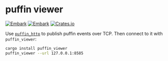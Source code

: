 # puffin viewer

[![Embark](https://img.shields.io/badge/embark-open%20source-blueviolet.svg)](https://embark.dev)
[![Embark](https://img.shields.io/badge/discord-ark-%237289da.svg?logo=discord)](https://discord.gg/dAuKfZS)
[![Crates.io](https://img.shields.io/crates/v/puffin_viewer.svg)](https://crates.io/crates/puffin_viewer)

Use [`puffin_http`](https://github.com/EmbarkStudios/puffin/tree/main/puffin_http) to publish puffin events over TCP. Then connect to it with `puffin_viewer`:

``` sh
cargo install puffin_viewer
puffin_viewer --url 127.0.0.1:8585
```
